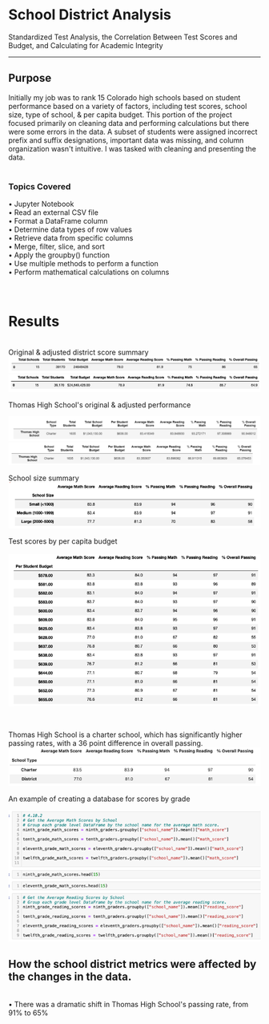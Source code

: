 # School District Analysis
Standardized Test Analysis, the Correlation Between Test Scores and Budget, and Calculating for Academic Integrity


----------------
## Purpose
Initially my job was to rank 15 Colorado high schools based on student performance based on a variety of factors, including test scores, school size, type of school, & per capita budget. This portion of the project focused primarily on cleaning data and performing calculations but there were some errors in the data. A subset of students were assigned incorrect prefix and suffix designations, important data was missing, and column organization wasn't intuitive. I was tasked with cleaning and presenting the data.
<BR>
<br>


### Topics Covered
• Jupyter Notebook <br>
• Read an external CSV file<br>
• Format a DataFrame column<br>
• Determine data types of row values<br>
• Retrieve data from specific columns<br>
• Merge, filter, slice, and sort<br>
• Apply the groupby() function<br>
• Use multiple methods to perform a function<br>
• Perform mathematical calculations on columns<br>
<br>
<br>

# Results
 


<BR>
Original & adjusted district score summary

<img src="https://github.com/meggrooms/School_District_Analysis/blob/main/Resources/Images/Orig_District_Summary.png">

 <img src="https://github.com/meggrooms/School_District_Analysis/blob/main/Resources/Images/Adj_District_Summary.png">
 <BR>
 

Thomas High School's original & adjusted performance

<img src="https://github.com/meggrooms/School_District_Analysis/blob/main/Resources/Images/01_top_schools.png">
<img src="https://github.com/meggrooms/School_District_Analysis/blob/main/Resources/Images/01_bottom_schools.png">
 <BR>
  
  
School size summary
  <BR>
  <img src="https://github.com/meggrooms/School_District_Analysis/blob/main/Resources/Images/School_Size_Summary.png">
  <br>
  
Test scores by per capita budget   
   <BR>
   <img src="https://github.com/meggrooms/School_District_Analysis/blob/main/Resources/Images/Scores_per_capita.png">
    
<BR>
  
Thomas High School is a charter school, which has significantly higher passing rates, with a 36 point difference in overall passing. 
 <BR>
 <img src="https://github.com/meggrooms/School_District_Analysis/blob/main/Resources/Images/school_type.png">
  <BR>
 
An example of creating a database for scores by grade

  <img src="https://github.com/meggrooms/School_District_Analysis/blob/main/Resources/Images/by_grade_DF.png">
  <BR>
   

 
 ## How the school district metrics were affected by the changes in the data.
<BR>
• There was a dramatic shift in Thomas High School's passing rate, from 91% to 65%
